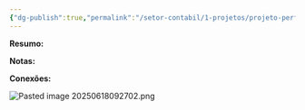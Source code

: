 ```yaml
---
{"dg-publish":true,"permalink":"/setor-contabil/1-projetos/projeto-perfomance/","dgPassFrontmatter":true,"created":"2025-06-18T09:26:50.726-03:00","updated":"2025-06-18T09:36:32.420-03:00"}
---
```


**Resumo:**



**Notas:**




**Conexões:**




![Pasted image 20250618092702.png](/img/user/SETOR%20CONT%C3%81BIL/4.%20ARQUIVOS/Pasted%20image%2020250618092702.png)